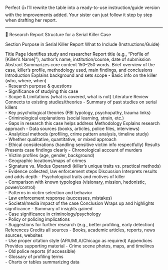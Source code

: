 Perfect 👍 I’ll rewrite the table into a ready-to-use instruction/guide version with the improvements added. Your sister can just follow it step by step when drafting her report.


---

📑 Research Report Structure for a Serial Killer Case

Section	Purpose in Serial Killer Report	What to Include (Instructions/Guide)

Title Page	Identifies study and researcher	Report title (e.g., “Profile of [Killer’s Name]”), author’s name, institution/course, date of submission
Abstract	Summarizes core content	150–250 words. Brief overview of the case, killer’s profile, methodology used, main findings, and conclusions
Introduction	Explains background and sets scope	- Basic info on the killer (who, where, when) <br> - Research purpose & questions <br> - Significance of studying this case <br> - Scope & Limitations (what is covered, what is not)
Literature Review	Connects to existing studies/theories	- Summary of past studies on serial killers <br> - Key psychological theories (FBI typology, psychopathy, trauma links) <br> - Criminological explanations (social learning, strain, etc.) <br> - Gaps in research this case helps address
Methodology	Explains research approach	- Data sources (books, articles, police files, interviews) <br> - Analytical methods (profiling, crime pattern analysis, timeline study) <br> - Whether qualitative, quantitative, or mixed approach <br> - Ethical considerations (handling sensitive victim info respectfully)
Results	Presents case findings clearly	- Chronological account of murders <br> - Victim profiles (age, gender, background) <br> - Geographic locations/maps of crimes <br> - Signature vs. Modus Operandi (killer’s unique traits vs. practical methods) <br> - Evidence collected, law enforcement steps
Discussion	Interprets results and adds depth	- Psychological traits and motives of killer <br> - Comparison with known typologies (visionary, mission, hedonistic, power/control) <br> - Patterns in victim selection and behavior <br> - Law enforcement response (successes, mistakes) <br> - Societal/media impact of the case
Conclusion	Wraps up and highlights significance	- Summary of insights gained <br> - Case significance in criminology/psychology <br> - Policy or policing implications <br> - Suggestions for further research (e.g., better profiling, early detection)
References	Credits all sources	- Books, academic articles, reports, news sources, websites <br> - Use proper citation style (APA/MLA/Chicago as required)
Appendices	Provides supporting material	- Crime scene photos, maps, and timelines <br> - Old police reports (if accessible) <br> - Glossary of profiling terms <br> - Charts or tables summarizing data


